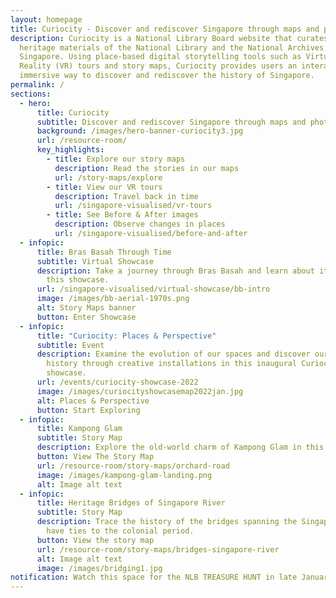 ```yaml
---
layout: homepage
title: Curiocity - Discover and rediscover Singapore through maps and photographs
description: Curiocity is a National Library Board website that curates the
  heritage materials of the National Library and the National Archives of
  Singapore. Using place-based digital storytelling tools such as Virtual
  Reality (VR) tours and story maps, Curiocity provides users an interactive and
  immersive way to discover and rediscover the history of Singapore.
permalink: /
sections:
  - hero:
      title: Curiocity
      subtitle: Discover and rediscover Singapore through maps and photographs
      background: /images/hero-banner-curiocity3.jpg
      url: /resource-room/
      key_highlights:
        - title: Explore our story maps
          description: Read the stories in our maps
          url: /story-maps/explore
        - title: View our VR tours
          description: Travel back in time
          url: /singapore-visualised/vr-tours
        - title: See Before & After images
          description: Observe changes in places
          url: /singapore-visualised/before-and-after
  - infopic:
      title: Bras Basah Through Time
      subtitle: Virtual Showcase
      description: Take a journey through Bras Basah and learn about its history in
        this showcase.
      url: /singapore-visualised/virtual-showcase/bb-intro
      image: /images/bb-aerial-1970s.png
      alt: Story Maps banner
      button: Enter Showcase
  - infopic:
      title: "Curiocity: Places & Perspective"
      subtitle: Event
      description: Examine the evolution of our spaces and discover our island’s
        history through creative installations in this inaugural Curiocity
        showcase.
      url: /events/curiocity-showcase-2022
      image: /images/curiocityshowcasemap2022jan.jpg
      alt: Places & Perspective
      button: Start Exploring
  - infopic:
      title: Kampong Glam
      subtitle: Story Map
      description: Explore the old-world charm of Kampong Glam in this story map.
      button: View The Story Map
      url: /resource-room/story-maps/orchard-road
      image: /images/kampong-glam-landing.png
      alt: Image alt text
  - infopic:
      title: Heritage Bridges of Singapore River
      subtitle: Story Map
      description: Trace the history of the bridges spanning the Singapore River that
        have ties to the colonial period.
      button: View the story map
      url: /resource-room/story-maps/bridges-singapore-river
      alt: Image alt text
      image: /images/bridging1.jpg
notification: Watch this space for the NLB TREASURE HUNT in late January 2022!
---
```

